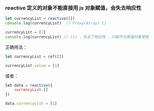 ### reactive 定义的对象不能直接用 js 对象赋值，会失去响应性

```js
let currencyList = reactive([])
console.log(currencyList)  // Proxy(Array) {}

currencyList = [1] 
console.log(currencyList) // [1] ，失去了响应性 ，只能作为普通对象使用
```

正确用法：

```js
let currencyList = ref([]) 

currencyList.value = [1]
```

或者：

```js
let data = reactive({
    currencyList:[]
}) 

data.currencyList = [1]
```